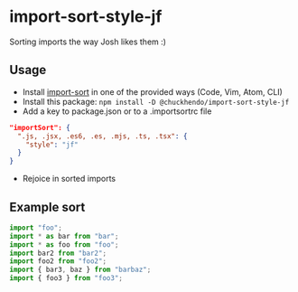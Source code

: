 # import-sort-style-jf

Sorting imports the way Josh likes them :)

## Usage
- Install [import-sort](https://github.com/renke/import-sort) in one of the provided ways (Code, Vim, Atom, CLI)
- Install this package: `npm install -D @chuckhendo/import-sort-style-jf` 
- Add a key to package.json or to a .importsortrc file
```json
"importSort": {
  ".js, .jsx, .es6, .es, .mjs, .ts, .tsx": {
    "style": "jf"
  }
}
```
- Rejoice in sorted imports

## Example sort
```javascript
import "foo";
import * as bar from "bar";
import * as foo from "foo";
import bar2 from "bar2";
import foo2 from "foo2";
import { bar3, baz } from "barbaz";
import { foo3 } from "foo3";
```